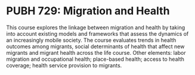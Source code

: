 # PUBH 729: Migration and Health

This course explores the linkage between migration and health by taking into account existing models and frameworks that assess the dynamics of an increasingly mobile society. The course evaluates trends in health outcomes among migrants, social determinants of health that affect new migrants and migrant health across the life course. Other elements: labor migration and occupational health; place-based health; access to health coverage; health service provision to migrants.